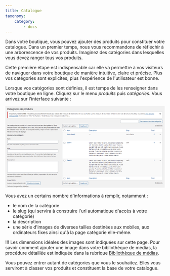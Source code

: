 ```yaml
---
title: Catalogue
taxonomy:
    category:
        - docs
---
```


Dans votre boutique, vous pouvez ajouter des produits pour constituer votre catalogue. Dans un premier temps, nous vous recommandons de réfléchir à une arborescence de vos produits. Imaginez des catégories dans lesquelles vous devez ranger tous vos produits. 

Cette première étape est indispensable car elle va permettre à vos visiteurs de naviguer dans votre boutique de manière intuitive, claire et précise. Plus vos catégories sont explicites, plus l'expérience de l'utilisateur est bonne. 

Lorsque vos catégories sont définies, il est temps de les renseigner dans votre boutique en ligne. Cliquez sur le menu _produits_ puis _catégories_. Vous arrivez sur l'interface suivante : 

![remplir-categories-produits-catalogue-guide-123venteflash](remplir-categories-produits-catalogue-guide-123venteflash.png)

Vous avez un certains nombre d'informations à remplir, notamment : 
- le nom de la catégorie
- le slug (qui servira à construire l'url automatique d'accès à votre catégorie)
- la description
- une série d'images de diverses tailles destinées aux mobiles, aux ordinateurs fixes ainsi qu'à la page catégorie elle-même. 

!!! Les dimensions idéales des images sont indiquées sur cette page. Pour savoir comment ajouter une image dans votre bibliothèque de médias, la procédure détaillée est indiquée dans la rubrique [Bibliothèque de médias](https://guide.123venteflash.com/divers/media/bibliotheque-media).

Vous pouvez entrer autant de catégories que vous le souhaitez. Elles vous serviront à classer vos produits et constituent la base de votre catalogue. 

